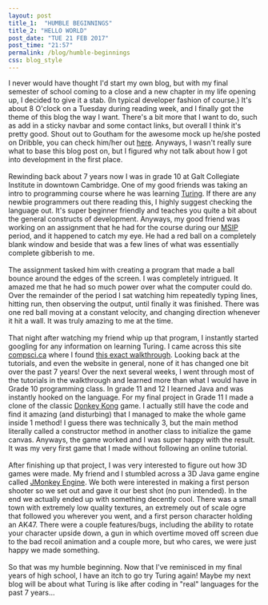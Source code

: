 ```yaml
---
layout: post
title_1:  "HUMBLE BEGINNINGS"
title_2: "HELLO WORLD"
post_date: "TUE 21 FEB 2017"
post_time: "21:57"
permalink: /blog/humble-beginnings
css: blog_style
---
```


I never would have thought I'd start my own blog, but with my final semester of school coming to a close and a new chapter in my life opening up, I decided to give it a stab. (In typical developer fashion of course.)
It's about 8 O'clock on a Tuesday during reading week, and I finally got the theme of this blog the way I want. There's a bit more that I want to do, such as add in a sticky navbar and some contact links, but overall I think it's pretty good. Shout out to Goutham for the awesome mock up he/she posted on Dribble, you can check him/her out [here][dribble-link].
Anyways, I wasn't really sure what to base this blog post on, but I figured why not talk about how I got into development in the first place.
<br>
<br>
Rewinding back about 7 years now I was in grade 10 at Galt Collegiate Institute in downtown Cambridge. One of my good friends was taking an intro to programming course where he was learning [Turing][turing-link]. If there are any newbie programmers out there reading this, I highly suggest checking the language out. It's super beginner friendly and
teaches you quite a bit about the general constructs of development. Anyways, my good friend was working on an assignment that he had for the course during our [MSIP][msip-link] period, and it happened to catch my eye. He had a red ball on a completely blank window and beside that was a few lines of what was essentially complete gibberish to me.
<br>
<br>
The assignment tasked him with creating a program that made a ball bounce around the edges of the screen. I was completely intrigued. It amazed me that he had so much power over what the computer could do. Over the remainder of the period I sat watching him repeatedly typing lines, hitting run, then observing the output, until finally it was finished. There was one red ball moving at a constant velocity,
and changing direction whenever it hit a wall. It was truly amazing to me at the time.
<br>
<br>
That night after watching my friend whip up that program, I instantly started googling for any information on learning Turing. I came across this site [compsci.ca][compscica-link] where I found [this exact walkthrough][compsci-walkthrough]. Looking back at the tutorials, and even the website in general, none of it has changed one bit over the past 7 years! Over the next several weeks, I went through most of the tutorials in the walkthrough and
learned more than what I would have in Grade 10 programming class. In grade 11 and 12 I learned Java and was instantly hooked on the language. For my final project in Grade 11 I made a clone of the classic [Donkey Kong][dk-link] game. I actually still have the code and find it amazing (and disturbing) that I managed to make the whole game inside 1 method!
I guess there was technically 3, but the main method literally called a constructor method in another class to initialize the game canvas. Anyways, the game worked and I was super happy with the result. It was my very first game that I made without following an online tutorial.
<br>
<br>
After finishing up that project, I was very interested to figure out how 3D games were made. My friend and I stumbled across a 3D Java game engine called [JMonkey Engine][jme-link]. We both were interested in making a first person shooter so we set out and gave it our best shot (no pun intended). In the end we actually ended up with something decently cool. There was a small town with extremely low quality
textures, an extremely out of scale ogre that followed you wherever you went, and a first person character holding an AK47. There were a couple features/bugs, including the ability to rotate your character upside down, a gun in which overtime moved off screen due to the bad recoil animation and a couple more, but who cares, we were just happy we made something.
<br>
<br>
So that was my humble beginning. Now that I've reminisced in my final years of high school, I have an itch to go try Turing again! Maybe my next blog will be about what Turing is like after coding in "real" languages for the past 7 years...

[dribble-link]: https://dribbble.com/shots/2421209-Blog-Post
[turing-link]: https://en.wikipedia.org/wiki/Turing_(programming_language)
[msip-link]: https://en.wikipedia.org/wiki/Multi-subject_instructional_period
[compscica-link]: http://compsci.ca/v3/
[compsci-walkthrough]: http://compsci.ca/v3/viewtopic.php?t=8808
[dk-link]: https://en.wikipedia.org/wiki/Donkey_Kong_(video_game)
[jme-link]: http://jmonkeyengine.org/
